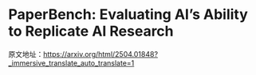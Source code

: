 # PaperBench: Evaluating AI’s Ability to Replicate AI Research
原文地址：https://arxiv.org/html/2504.01848?_immersive_translate_auto_translate=1
